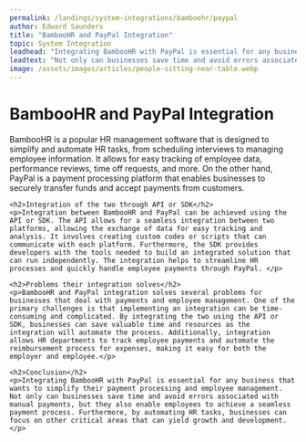 ```yaml
---
permalink: /landings/system-integrations/bamboohr/paypal
author: Edward Saunders
title: "BambooHR and PayPal Integration"
topic: System Integration
leadhead: "Integrating BambooHR with PayPal is essential for any business that wants to simplify their payment processing and employee management"
leadtext: "Not only can businesses save time and avoid errors associated with manual payments, but they also enable employees to achieve a seamless payment process. Furthermore, by automating HR tasks, businesses can focus on other critical areas that can yield growth and development."
image: /assets/images/articles/people-sitting-near-table.webp
---
```

<div class="arttext">	<h1>BambooHR and PayPal Integration</h1>
	<p>BambooHR is a popular HR management software that is designed to simplify and automate HR tasks, from scheduling interviews to managing employee information. It allows for easy tracking of employee data, performance reviews, time off requests, and more. On the other hand, PayPal is a payment processing platform that enables businesses to securely transfer funds and accept payments from customers.</p>

	<h2>Integration of the two through API or SDK</h2>
	<p>Integration between BambooHR and PayPal can be achieved using the API or SDK. The API allows for a seamless integration between two platforms, allowing the exchange of data for easy tracking and analysis. It involves creating custom codes or scripts that can communicate with each platform. Furthermore, the SDK provides developers with the tools needed to build an integrated solution that can run independently. The integration helps to streamline HR processes and quickly handle employee payments through PayPal. </p>

	<h2>Problems their integration solves</h2>
	<p>BambooHR and PayPal integration solves several problems for businesses that deal with payments and employee management. One of the primary challenges is that implementing an integration can be time-consuming and complicated. By integrating the two using the API or SDK, businesses can save valuable time and resources as the integration will automate the process. Additionally, integration allows HR departments to track employee payments and automate the reimbursement process for expenses, making it easy for both the employer and employee.</p>

	<h2>Conclusion</h2>
	<p>Integrating BambooHR with PayPal is essential for any business that wants to simplify their payment processing and employee management. Not only can businesses save time and avoid errors associated with manual payments, but they also enable employees to achieve a seamless payment process. Furthermore, by automating HR tasks, businesses can focus on other critical areas that can yield growth and development.</p>
</div>